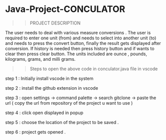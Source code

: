 # Java-Project-CONCULATOR

>> PROJECT DESCRIPTION

The user needs to deal with various measure conversions . The user is required to enter one unit (from) and needs to select into another unit (to) and needs to press the convert button, finally the result gets displayed after conversion.  If history is needed then press history button and if wants to clear then press clear button. The units included are ounce , pounds, kilograms, grams, and milli grams.


>> Steps to open the above code in conculator.java file in vscode

step 1 : Initially install vscode in the system

step 2 : install the github extension in vscode

step 3 : open settings -> command palette -> search gitclone -> paste the url ( copy the url from repository of the project u want to use )

step 4 : click open displayed in popup

step 5 : choose the location of the project to be saved .

step 6 : project gets opened .

